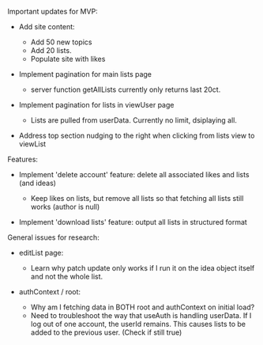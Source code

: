 Important updates for MVP:

- Add site content:
    - Add 50 new topics
    - Add 20 lists. 
    - Populate site with likes

- Implement pagination for main lists page
    - server function getAllLists currently only returns last 20ct.

- Implement pagination for lists in viewUser page
    - Lists are pulled from userData. Currently no limit, dsiplaying all. 

- Address top section nudging to the right when clicking from lists view to viewList



Features:

- Implement 'delete account' feature: delete all associated likes and lists (and ideas)
    - Keep likes on lists, but remove all lists so that fetching all lists still works (author is null)

- Implement 'download lists' feature: output all lists in structured format


General issues for research:
- editList page:
    - Learn why patch update only works if I run it on the idea object itself and not the whole list. 

- authContext / root:
    - Why am I fetching data in BOTH root and authContext on initial load?
    - Need to troubleshoot the way that useAuth is handling userData. 
        If I log out of one account, the userId remains. This causes lists to be added to the previous user. (Check if still true)

